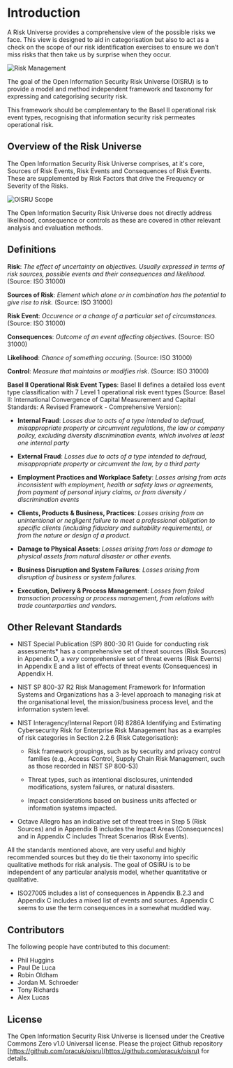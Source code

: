 # Introduction

A Risk Universe provides a comprehensive view of the possible risks we face. This view is designed to aid in categorisation but also to act as a check on the scope of our risk identification exercises to ensure we don’t miss risks that then take us by surprise when they occur.

![Risk Management](./riskmanagement.png)

The goal of the Open Information Security Risk Universe (OISRU) is to provide a model and method independent framework and taxonomy for expressing and categorising security risk.

This framework should be complementary to the Basel II operational risk event types, recognising that information security risk permeates operational risk.

## Overview of the Risk Universe

The Open Information Security Risk Universe comprises, at it's core, Sources of Risk Events, Risk Events and Consequences of Risk Events. These are supplemented by Risk Factors that drive the Frequency or Severity of the Risks.

![OISRU Scope](./universe-scope.png)

The Open Information Security Risk Universe does not directly address likelihood, consequence or controls as these are covered in other relevant analysis and evaluation methods.

## Definitions

**Risk**: *The effect of uncertainty on objectives. Usually expressed in terms of risk sources, possible events and their consequences and likelihood.* (Source: ISO 31000)

**Sources of Risk**: *Element which alone or in combination has the potential to give rise  to risk.* (Source: ISO 31000)

**Risk Event**:  *Occurence or a change of a particular set of circumstances.* (Source: ISO 31000)

**Consequences**: *Outcome of an event affecting objectives.* (Source: ISO 31000)

**Likelihood**: *Chance of something occuring*. (Source: ISO 31000)

**Control**: *Measure that maintains or modifies risk*. (Source: ISO 31000)

**Basel II Operational Risk Event Types**: Basel II defines a detailed loss event type classification with 7 Level 1 operational risk event types (Source: Basel II: International Convergence of Capital Measurement and Capital Standards: A Revised Framework - Comprehensive Version):

 - **Internal Fraud**: *Losses due to acts of a type intended to defraud, misappropriate property or circumvent regulations, the law or company policy, excluding diversity discrimination events, which involves at least one internal party*

 - **External Fraud**: *Losses due to acts of a type intended to defraud, misappropriate property or circumvent the law, by a third party*

 - **Employment Practices and Workplace Safety**: *Losses arising from acts inconsistent with employment, health or safety laws or agreements, from payment of personal injury claims, or from diversity / discrimination events*

 - **Clients, Products & Business, Practices**: *Losses arising from an unintentional or negligent failure to meet a professional obligation to specific clients (including fiduciary and suitability requirements), or from the nature or design of a product.*

 - **Damage to Physical Assets**: *Losses arising from loss or damage to physical assets from natural disaster or other events.*

 - **Business Disruption and System Failures**: *Losses arising from disruption of business or system failures.*

 - **Execution, Delivery & Process Management**: *Losses from failed transaction processing or process management, from relations with trade counterparties and vendors.*

## Other Relevant Standards

* NIST Special Publication (SP) 800-30 R1 Guide for conducting risk assessments* has a comprehensive set of threat sources (Risk Sources) in Appendix D, a *very* comprehensive set of threat events (Risk Events) in Appendix E and a list of effects of threat events (Consequences) in Appendix H.

* NIST SP 800-37 R2 Risk Management Framework for Information Systems and Organizations has a 3-level approach to managing risk at the organisational level, the mission/business process level, and the information system level. 

* NIST Interagency/Internal Report (IR) 8286A Identifying and Estimating Cybersecurity Risk for Enterprise Risk Management has as a examples of risk categories in Section 2.2.6 (Risk Categorisation):
  * Risk framework groupings, such as by security and privacy control families (e.g., Access Control, Supply Chain Risk Management, such as those recorded in NIST SP 800-53)
 
  * Threat types, such as intentional disclosures, unintended modifications, system failures, or natural disasters. 
 
  * Impact considerations based on business units affected or information systems impacted. 

* Octave Allegro has an indicative set of threat trees in Step 5 (Risk Sources) and in Appendix B includes the Impact Areas (Consequences) and in Appendix C includes Threat Scenarios (Risk Events).

All the standards mentioned above, are very useful and highly recommended sources but they do tie their taxonomy into specific qualitative methods for risk analysis. The goal of OSIRU is to be independent of any particular analysis model, whether quantitative or qualitative.

* ISO27005 includes a list of consequences in Appendix B.2.3 and Appendix C includes a mixed list of events and sources. Appendix C seems to use the term consequences in a somewhat muddled way.

## Contributors

The following people have contributed to this document:

* Phil Huggins
* Paul De Luca
* Robin Oldham
* Jordan M. Schroeder
* Tony Richards
* Alex Lucas

## License

 The Open Information Security Risk Universe is licensed under the Creative Commons Zero v1.0 Universal license. Please the project Github repository [https://github.com/oracuk/oisru](https://github.com/oracuk/oisru) for details.

  
